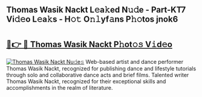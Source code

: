 ## Thomas Wasik Nackt L𝚎a𝚔ed N𝚞𝚍e - Part-KT7 Vi𝚍𝚎o L𝚎a𝚔s - H𝚘𝚝 O𝚗𝚕yf𝚊ns P𝚑𝚘tos jnok6

# <h2><a href="http://kf407zb.oniu.top/?m=Thomas+Wasik+Nackt">🔗👉 🔴 Thomas Wasik Nackt P𝚑ot𝚘𝚜 V𝚒d𝚎o</a></h2>

[![Thomas Wasik Nackt Nu𝚍e𝚜](https://i.imgur.com/0qMVB7G.gif)](http://kf407zb.oniu.top/?m=Thomas+Wasik+Nackt)
Web-based artist and dance performer Thomas Wasik Nackt, recognized for publishing dance and lifestyle tutorials through solo and collaborative dance acts and brief films. Talented writer Thomas Wasik Nackt, recognized for their exceptional skills and accomplishments in the realm of literature.  

